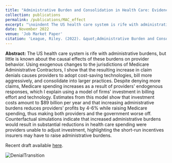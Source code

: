 ```yaml
---
title: "Administrative Burden and Consolidation in Health Care: Evidence from Medicare Contractor Transitions"
collection: publications
permalink: /publications/MAC_effect
excerpt: "\noindent The US health care system is rife with administrative burdens, but little is known about the causal effects of these burdens on provider behavior. Using exogenous changes to the jurisdictions of Medicare Administrative Contractors, I show that the resulting increase in claim denials causes providers to adopt cost-saving technologies, bill more aggressively, and consolidate into larger practices. Despite denying more claims, Medicare spending increases as a result of providers' endogenous responses, which I explain using a model of firms' investment in billing effort and technology. Estimates from this model show that investment costs amount to $89 billion per year and that increasing administrative burdens reduces providers' profits by 4-6% while raising Medicare spending, thus making both providers and the government worse off. Counterfactual simulations indicate that increased administrative burdens would result in substantial reductions in health care spending were providers unable to adjust investment, highlighting the short-run incentives insurers may have to raise administrative burdens.}"
date: November 2022
venue: 'Job Market Paper'
citation: 'League, Riley. (2022). &quot;Administrative Burden and Consolidation in Health Care: Evidence from Medicare Contractor Transitions&quot; Job Market Paper.'
---
```


**Abstract:** The US health care system is rife with administrative burdens, but little is known about the causal effects of these burdens on provider behavior. Using exogenous changes to the jurisdictions of Medicare Administrative Contractors, I show that the resulting increase in claim denials causes providers to adopt cost-saving technologies, bill more aggressively, and consolidate into larger practices. Despite denying more claims, Medicare spending increases as a result of providers' endogenous responses, which I explain using a model of firms' investment in billing effort and technology. Estimates from this model show that investment costs amount to \$89 billion per year and that increasing administrative burdens reduces providers' profits by 4-6\% while raising Medicare spending, thus making both providers and the government worse off. Counterfactual simulations indicate that increased administrative burdens would result in substantial reductions in health care spending were providers unable to adjust investment, highlighting the short-run incentives insurers may have to raise administrative burdens.

Recent draft available [here](https://rileyleague.github.io/files/MAC_transitions.pdf).

![DenialTransition](https://rileyleague.github.io/images/transition_deny.png)
